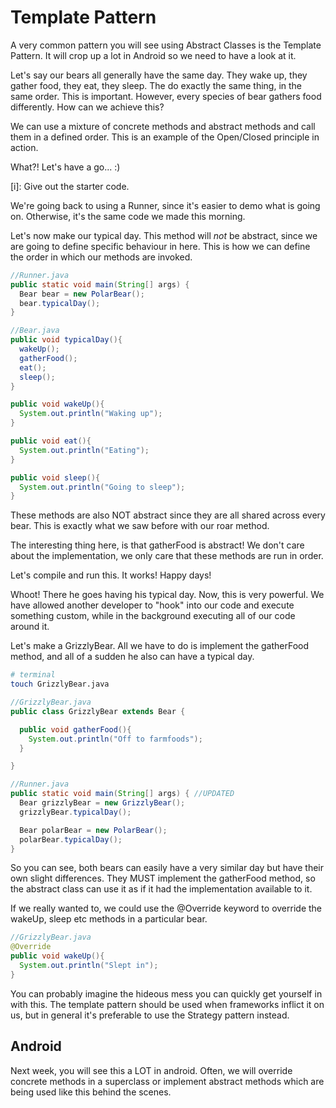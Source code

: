 # Template Pattern

A very common pattern you will see using Abstract Classes is the Template Pattern. It will crop up a lot in Android so we need to have a look at it.

Let's say our bears all generally have the same day. They wake up, they gather food, they eat, they sleep. The do exactly the same thing, in the same order. This is important. However, every species of bear gathers food differently. How can we achieve this?

We can use a mixture of concrete methods and abstract methods and call them in a defined order. This is an example of the Open/Closed principle in action.

What?! Let's have a go... :)

[i]: Give out the starter code.

We're going back to using a Runner, since it's easier to demo what is going on. Otherwise, it's the same code we made this morning.

Let's now make our typical day. This method will *not* be abstract, since we are going to define specific behaviour in here. This is how we can define the order in which our methods are invoked.

```java
//Runner.java
public static void main(String[] args) {
  Bear bear = new PolarBear();
  bear.typicalDay();
}

//Bear.java
public void typicalDay(){
  wakeUp();
  gatherFood();
  eat();
  sleep();
}

public void wakeUp(){
  System.out.println("Waking up");
}

public void eat(){
  System.out.println("Eating");
}

public void sleep(){
  System.out.println("Going to sleep");
}
```

These methods are also NOT abstract since they are all shared across every bear. This is exactly what we saw before with our roar method.

The interesting thing here, is that gatherFood is abstract!  We don't care about the implementation, we only care that these methods are run in order.

Let's compile and run this. It works! Happy days!

Whoot! There he goes having his typical day. Now, this is very powerful. We have allowed another developer to "hook" into our code and execute something custom, while in the background executing all of our code around it.

Let's make a GrizzlyBear. All we have to do is implement the gatherFood method, and all of a sudden he also can have a typical day.

``` bash
# terminal
touch GrizzlyBear.java
```
``` java
//GrizzlyBear.java
public class GrizzlyBear extends Bear {

  public void gatherFood(){
    System.out.println("Off to farmfoods");
  }

}

//Runner.java
public static void main(String[] args) { //UPDATED
  Bear grizzlyBear = new GrizzlyBear();
  grizzlyBear.typicalDay();

  Bear polarBear = new PolarBear();
  polarBear.typicalDay();
}
```

So you can see, both bears can easily have a very similar day but have their own slight differences. They MUST implement the gatherFood method, so the abstract class can use it as if it had the implementation available to it.

If we really wanted to, we could use the @Override keyword to override the wakeUp, sleep etc methods in a particular bear.

```java
//GrizzlyBear.java
@Override
public void wakeUp(){
  System.out.println("Slept in");
}
```

You can probably imagine the hideous mess you can quickly get yourself in with this. The template pattern should be used when frameworks inflict it on us, but in general it's preferable to use the Strategy pattern instead.

## Android

Next week, you will see this a LOT in android. Often, we will override concrete methods in a superclass or implement abstract methods which are being used like this behind the scenes.
